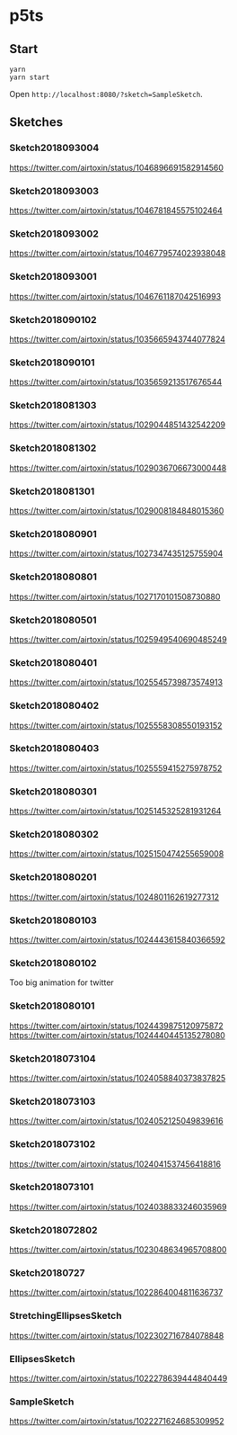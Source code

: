# p5ts

## Start

```
yarn
yarn start
```

Open `http://localhost:8080/?sketch=SampleSketch`.

## Sketches

### Sketch2018093004

https://twitter.com/airtoxin/status/1046896691582914560

### Sketch2018093003

https://twitter.com/airtoxin/status/1046781845575102464

### Sketch2018093002

https://twitter.com/airtoxin/status/1046779574023938048

### Sketch2018093001

https://twitter.com/airtoxin/status/1046761187042516993

### Sketch2018090102

https://twitter.com/airtoxin/status/1035665943744077824

### Sketch2018090101

https://twitter.com/airtoxin/status/1035659213517676544

### Sketch2018081303

https://twitter.com/airtoxin/status/1029044851432542209

### Sketch2018081302

https://twitter.com/airtoxin/status/1029036706673000448

### Sketch2018081301

https://twitter.com/airtoxin/status/1029008184848015360

### Sketch2018080901

https://twitter.com/airtoxin/status/1027347435125755904

### Sketch2018080801

https://twitter.com/airtoxin/status/1027170101508730880

### Sketch2018080501

https://twitter.com/airtoxin/status/1025949540690485249

### Sketch2018080401

https://twitter.com/airtoxin/status/1025545739873574913

### Sketch2018080402

https://twitter.com/airtoxin/status/1025558308550193152

### Sketch2018080403

https://twitter.com/airtoxin/status/1025559415275978752

### Sketch2018080301

https://twitter.com/airtoxin/status/1025145325281931264

### Sketch2018080302

https://twitter.com/airtoxin/status/1025150474255659008

### Sketch2018080201

https://twitter.com/airtoxin/status/1024801162619277312

### Sketch2018080103

https://twitter.com/airtoxin/status/1024443615840366592

### Sketch2018080102

Too big animation for twitter

### Sketch2018080101

https://twitter.com/airtoxin/status/1024439875120975872
https://twitter.com/airtoxin/status/1024440445135278080

### Sketch2018073104

https://twitter.com/airtoxin/status/1024058840373837825

### Sketch2018073103

https://twitter.com/airtoxin/status/1024052125049839616

### Sketch2018073102

https://twitter.com/airtoxin/status/1024041537456418816

### Sketch2018073101

https://twitter.com/airtoxin/status/1024038833246035969

### Sketch2018072802

https://twitter.com/airtoxin/status/1023048634965708800

### Sketch20180727

https://twitter.com/airtoxin/status/1022864004811636737

### StretchingEllipsesSketch

https://twitter.com/airtoxin/status/1022302716784078848

### EllipsesSketch

https://twitter.com/airtoxin/status/1022278639444840449

### SampleSketch

https://twitter.com/airtoxin/status/1022271624685309952

